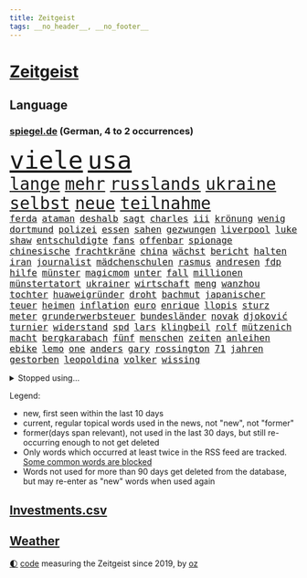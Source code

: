 ```yaml
---
title: Zeitgeist
tags: __no_header__, __no_footer__
---
```


# [Zeitgeist](https://oliz.io/zeitgeist/)

## Language

<h3><a href="https://www.spiegel.de" target="_blank">spiegel.de</a> (German, 4 to 2 occurrences)</h3>
<p style="font-family:monospace">
<span style="font-size:32pt"><a href="news_links.html#viele" class="current">viele</a></span>
<span style="font-size:32pt"><a href="news_links.html#usa" class="current">usa</a></span>
<br>
<span style="font-size:22pt"><a href="news_links.html#lange" class="current">lange</a></span>
<span style="font-size:22pt"><a href="news_links.html#mehr" class="current">mehr</a></span>
<span style="font-size:22pt"><a href="news_links.html#russlands" class="current">russlands</a></span>
<span style="font-size:22pt"><a href="news_links.html#ukraine" class="current">ukraine</a></span>
<span style="font-size:22pt"><a href="news_links.html#selbst" class="current">selbst</a></span>
<span style="font-size:22pt"><a href="news_links.html#neue" class="current">neue</a></span>
<span style="font-size:22pt"><a href="news_links.html#teilnahme" class="current">teilnahme</a></span>
<br>
<span style="font-size:12pt"><a href="news_links.html#ferda" class="new">ferda</a></span>
<span style="font-size:12pt"><a href="news_links.html#ataman" class="new">ataman</a></span>
<span style="font-size:12pt"><a href="news_links.html#deshalb" class="current">deshalb</a></span>
<span style="font-size:12pt"><a href="news_links.html#sagt" class="current">sagt</a></span>
<span style="font-size:12pt"><a href="news_links.html#charles" class="current">charles</a></span>
<span style="font-size:12pt"><a href="news_links.html#iii" class="current">iii</a></span>
<span style="font-size:12pt"><a href="news_links.html#krönung" class="current">krönung</a></span>
<span style="font-size:12pt"><a href="news_links.html#wenig" class="current">wenig</a></span>
<span style="font-size:12pt"><a href="news_links.html#dortmund" class="current">dortmund</a></span>
<span style="font-size:12pt"><a href="news_links.html#polizei" class="current">polizei</a></span>
<span style="font-size:12pt"><a href="news_links.html#essen" class="current">essen</a></span>
<span style="font-size:12pt"><a href="news_links.html#sahen" class="current">sahen</a></span>
<span style="font-size:12pt"><a href="news_links.html#gezwungen" class="current">gezwungen</a></span>
<span style="font-size:12pt"><a href="news_links.html#liverpool" class="current">liverpool</a></span>
<span style="font-size:12pt"><a href="news_links.html#luke" class="new">luke</a></span>
<span style="font-size:12pt"><a href="news_links.html#shaw" class="new">shaw</a></span>
<span style="font-size:12pt"><a href="news_links.html#entschuldigte" class="current">entschuldigte</a></span>
<span style="font-size:12pt"><a href="news_links.html#fans" class="current">fans</a></span>
<span style="font-size:12pt"><a href="news_links.html#offenbar" class="current">offenbar</a></span>
<span style="font-size:12pt"><a href="news_links.html#spionage" class="current">spionage</a></span>
<span style="font-size:12pt"><a href="news_links.html#chinesische" class="current">chinesische</a></span>
<span style="font-size:12pt"><a href="news_links.html#frachtkräne" class="new">frachtkräne</a></span>
<span style="font-size:12pt"><a href="news_links.html#china" class="current">china</a></span>
<span style="font-size:12pt"><a href="news_links.html#wächst" class="current">wächst</a></span>
<span style="font-size:12pt"><a href="news_links.html#bericht" class="current">bericht</a></span>
<span style="font-size:12pt"><a href="news_links.html#halten" class="current">halten</a></span>
<span style="font-size:12pt"><a href="news_links.html#iran" class="current">iran</a></span>
<span style="font-size:12pt"><a href="news_links.html#journalist" class="current">journalist</a></span>
<span style="font-size:12pt"><a href="news_links.html#mädchenschulen" class="new">mädchenschulen</a></span>
<span style="font-size:12pt"><a href="news_links.html#rasmus" class="new">rasmus</a></span>
<span style="font-size:12pt"><a href="news_links.html#andresen" class="new">andresen</a></span>
<span style="font-size:12pt"><a href="news_links.html#fdp" class="current">fdp</a></span>
<span style="font-size:12pt"><a href="news_links.html#hilfe" class="current">hilfe</a></span>
<span style="font-size:12pt"><a href="news_links.html#münster" class="current">münster</a></span>
<span style="font-size:12pt"><a href="news_links.html#magicmom" class="new">magicmom</a></span>
<span style="font-size:12pt"><a href="news_links.html#unter" class="current">unter</a></span>
<span style="font-size:12pt"><a href="news_links.html#fall" class="current">fall</a></span>
<span style="font-size:12pt"><a href="news_links.html#millionen" class="current">millionen</a></span>
<span style="font-size:12pt"><a href="news_links.html#münstertatort" class="new">münstertatort</a></span>
<span style="font-size:12pt"><a href="news_links.html#ukrainer" class="current">ukrainer</a></span>
<span style="font-size:12pt"><a href="news_links.html#wirtschaft" class="current">wirtschaft</a></span>
<span style="font-size:12pt"><a href="news_links.html#meng" class="new">meng</a></span>
<span style="font-size:12pt"><a href="news_links.html#wanzhou" class="new">wanzhou</a></span>
<span style="font-size:12pt"><a href="news_links.html#tochter" class="current">tochter</a></span>
<span style="font-size:12pt"><a href="news_links.html#huaweigründer" class="new">huaweigründer</a></span>
<span style="font-size:12pt"><a href="news_links.html#droht" class="current">droht</a></span>
<span style="font-size:12pt"><a href="news_links.html#bachmut" class="current">bachmut</a></span>
<span style="font-size:12pt"><a href="news_links.html#japanischer" class="current">japanischer</a></span>
<span style="font-size:12pt"><a href="news_links.html#teuer" class="current">teuer</a></span>
<span style="font-size:12pt"><a href="news_links.html#heimen" class="new">heimen</a></span>
<span style="font-size:12pt"><a href="news_links.html#inflation" class="current">inflation</a></span>
<span style="font-size:12pt"><a href="news_links.html#euro" class="current">euro</a></span>
<span style="font-size:12pt"><a href="news_links.html#enrique" class="new">enrique</a></span>
<span style="font-size:12pt"><a href="news_links.html#llopis" class="new">llopis</a></span>
<span style="font-size:12pt"><a href="news_links.html#sturz" class="current">sturz</a></span>
<span style="font-size:12pt"><a href="news_links.html#meter" class="current">meter</a></span>
<span style="font-size:12pt"><a href="news_links.html#grunderwerbsteuer" class="new">grunderwerbsteuer</a></span>
<span style="font-size:12pt"><a href="news_links.html#bundesländer" class="current">bundesländer</a></span>
<span style="font-size:12pt"><a href="news_links.html#novak" class="current">novak</a></span>
<span style="font-size:12pt"><a href="news_links.html#djoković" class="current">djoković</a></span>
<span style="font-size:12pt"><a href="news_links.html#turnier" class="current">turnier</a></span>
<span style="font-size:12pt"><a href="news_links.html#widerstand" class="current">widerstand</a></span>
<span style="font-size:12pt"><a href="news_links.html#spd" class="current">spd</a></span>
<span style="font-size:12pt"><a href="news_links.html#lars" class="current">lars</a></span>
<span style="font-size:12pt"><a href="news_links.html#klingbeil" class="current">klingbeil</a></span>
<span style="font-size:12pt"><a href="news_links.html#rolf" class="current">rolf</a></span>
<span style="font-size:12pt"><a href="news_links.html#mützenich" class="current">mützenich</a></span>
<span style="font-size:12pt"><a href="news_links.html#macht" class="current">macht</a></span>
<span style="font-size:12pt"><a href="news_links.html#bergkarabach" class="current">bergkarabach</a></span>
<span style="font-size:12pt"><a href="news_links.html#fünf" class="current">fünf</a></span>
<span style="font-size:12pt"><a href="news_links.html#menschen" class="current">menschen</a></span>
<span style="font-size:12pt"><a href="news_links.html#zeiten" class="current">zeiten</a></span>
<span style="font-size:12pt"><a href="news_links.html#anleihen" class="new">anleihen</a></span>
<span style="font-size:12pt"><a href="news_links.html#ebike" class="current">ebike</a></span>
<span style="font-size:12pt"><a href="news_links.html#lemo" class="new">lemo</a></span>
<span style="font-size:12pt"><a href="news_links.html#one" class="current">one</a></span>
<span style="font-size:12pt"><a href="news_links.html#anders" class="current">anders</a></span>
<span style="font-size:12pt"><a href="news_links.html#gary" class="current">gary</a></span>
<span style="font-size:12pt"><a href="news_links.html#rossington" class="new">rossington</a></span>
<span style="font-size:12pt"><a href="news_links.html#71" class="current">71</a></span>
<span style="font-size:12pt"><a href="news_links.html#jahren" class="current">jahren</a></span>
<span style="font-size:12pt"><a href="news_links.html#gestorben" class="current">gestorben</a></span>
<span style="font-size:12pt"><a href="news_links.html#leopoldina" class="new">leopoldina</a></span>
<span style="font-size:12pt"><a href="news_links.html#volker" class="current">volker</a></span>
<span style="font-size:12pt"><a href="news_links.html#wissing" class="current">wissing</a></span>
</p>
<details>
<summary>Stopped using...</summary>
<p class="former" style="font-size:12pt">
frankfurter(865) maske(864) netzwerken(864) september(864) welle(864) zeugen(864) auftakt(863) brief(863) geeinigt(863) manchen(863) pressekonferenz(863) rest(863) angriffen(862) ankunft(862) arm(862) depressionen(862) haftstrafe(862) illegale(862) lockdown(862) nachwuchs(862) reduziert(862) sicherheitskräfte(862) ard(861) brauchte(861) briten(861) bundesamt(861) gegenseitig(861) juden(861) kurzfristig(861) queen(861) unternehmer(861) uspräsidenten(861) verlegt(861) versagt(861) vorliegt(861) weitet(861) behauptet(860) elfmeter(860) identifiziert(860) bitten(859) brutale(859) dfb(859) einiges(859) entlastet(859) erholung(859) taten(859) unrecht(859) überwinden(859) 43(858) bundespolizei(858) freiheitsstrafe(858) guter(858) jedem(858) märchen(858) skandal(858) zuerst(858) angebot(857) hollywood(857) kämpfte(857) lebens(857) prominente(857) tobt(857) zahlung(857) übt(857) einstieg(856) theater(856) verstehen(856) aufgehoben(855) gelände(855) ifoinstitut(855) juli(855) quartal(855) schadet(855) schwanger(855) schwierigen(855) sprecher(855) sächsischen(855) tschechien(855) virus(855) wen(855) bekam(854) einziehen(854) schauspielerin(854) bestellt(853) coronabeschränkungen(853) gehandelt(853) ii(853) schwester(853) vergangene(853) ermittlern(852) hintergründe(852) radikale(852) spott(852) steigender(852) überprüft(852) aufruf(851) ausgeliefert(851) deutlichen(851) dürfe(851) halbfinale(851) offenen(851) schuss(851) zwischenzeitlich(851) beginnen(850) gering(850) großbritanniens(850) lernt(850) e(849) umsatz(849) anschließend(848) gestritten(848) motiv(848) coach(847) tür(847) verbreiten(847) haaland(846) mitteln(846) tauchen(846) verspielt(846) auftritte(845) erkrankt(845) jüngere(845) nachgewiesen(845) spotify(845) geschäftsführer(844) 28(843) rollen(843) satz(843) spannungen(843) verfehlt(843) achten(842) gaben(842) gerechnet(842) affäre(840) erwischt(840) konsum(840) mangel(840) wirbt(840) engpässe(839) handel(839) holocaust(837) gesichert(836) s(836) varianten(836) ähnlich(836) brach(835) hoffnungen(835) monats(835) offenbart(835) amerikas(834) einbruch(834) folter(833) heutigen(833) parallelen(833) beweise(832) umgeht(832) vorgänger(832) gewahrsam(831) händler(830) kassieren(830) nasa(827) wendet(827) zeigten(827) stört(823) kongress(821) vorläufig(820) georg(817) elizabeth(815) einblicke(813) entbrannt(813) normalerweise(813) armen(811) billiger(788) heidelberg(770) rasche(756) öffnet(746) skandale(721) konservative(698) happy(697) ermittlungsverfahren(687) unterschiedliche(684) werte(665) willkommen(665) unfälle(642) videoaufnahmen(622) open(611) kolumbien(607) bürgern(605) adac(604) belastung(602) brannte(598) auswärtige(591) britisches(586) erobert(575) verstorben(572) technischen(571) erfolglos(561) konzerns(559) nicole(556) amoklauf(555) expertin(553) siebzigerjahren(553) jenseits(552) musks(552) befürwortet(547) parlaments(546) niklas(545) zügen(538) plante(537) gewohnt(532) löscht(532) liebsten(529) zeitungsbericht(528) überraschende(525) milch(523) fehlender(513) versetzt(511) übertragung(506) dokumentiert(505) konflikts(502) floyd(501) älteste(501) australiens(499) station(497) basketballstar(494) kurzer(494) arbeitslosen(488) gesundes(488) zeitpunkt(488) rwe(487) importieren(484) osteuropa(484) größtem(478) erschlagen(470) siegerin(470) härte(468) baldwin(467) netflixserie(459) geringer(454) auge(453) unserem(451) vatikan(451) promis(445) unogeneralsekretär(440) aussetzen(436) kretschmann(436) einziger(434) klappt(428) windräder(428) zuständig(421) transport(420) einfaches(416) einrichtungen(414) audi(413) getreten(413) menschenrechtler(411) heikel(410) verpflichtung(410) vorbereiten(410) klärt(408) berger(405) widersprechen(405) einbrecher(403) donezk(402) verkünden(402) geplatzt(400) zusammenhalt(399) sankt(397) ausgeschieden(394) militärisch(393) brandanschlag(392) euch(390) tempolimit(382) melnyk(378) ruhen(375) stuttgarter(374) aufhören(373) abgeschnitten(372) lohnen(371) infolge(370) andrij(369) versteckte(368) kylian(366) runter(365) zensur(365) zivilen(365) unwetter(364) ansehen(360) dreharbeiten(357) gitter(356) leuten(356) flughafens(355) first(354) indischen(354) kelly(354) lücken(353) terror(349) wirtschaftsweise(349) fragwürdigen(348) stromversorgung(338) 34(336) marathon(333) todes(333) zugegeben(330) modern(329) monarchie(327) regie(326) tyson(325) gemeint(323) prominenter(323) einrichtung(322) windkraft(322) zentralrat(321) modernen(320) 55(319) abgabe(315) energiekonzerne(315) erlauben(315) talent(314) minimal(306) neuwahlen(305) vortag(305) kompensieren(304) lukas(302) abgetrieben(301) packenden(301) 24jährige(298) reguläre(297) benzema(295) gäbe(292) nachvollziehbar(292) blockierte(291) vermisster(289) panzerlieferungen(288) wahre(287) konsequenz(286) alec(281) usamerikanischen(281) konzerte(278) würdigt(278) 2026(277) eingesperrt(275) ungarische(275) schrecklich(274) abholzung(273) auszugleichen(273) suchte(272) ancelotti(271) netzagenturchef(270) budapest(269) empfohlen(269) dänischen(268) lidl(267) fernverkehr(265) tankstelle(265) stockholm(263) bgh(262) feldmann(258) joshua(258) kimmich(258) ryanair(257) zeichnen(257) rechtlich(256) 21jähriger(254) generalstaatsanwalt(253) irgendwo(252) provozieren(251) weltfußballer(251) künstlichen(250) verschickt(248) massenproteste(247) ukrainerusslandkrieg(247) gegnerin(246) drogenboss(245) staus(245) tagsüber(242) nszeit(241) dfbteam(240) heiklen(239) intervention(239) gestand(238) kz(238) reinhold(236) rudert(236) wirksamkeit(232) fühlten(231) beute(228) einbringen(228) pochen(228) zoff(227) umfang(226) wuchs(225) kultusminister(224) fragwürdig(223) geliebt(223) kilo(223) kämpferisch(222) banner(221) gasverbrauch(221) grimm(221) veronika(221) gegensteuern(220) reaktoren(219) völker(219) gaskrise(218) geschlossene(218) aberkannt(216) lucas(216) verbrauch(216) chinesen(214) streikt(214) usraumfahrtbehörde(212) 2008(211) made(210) lautes(209) zurückhaltung(209) eingebracht(208) schläge(208) verstanden(208) gegriffen(206) lady(205) menschenrechtsorganisationen(205) erzählung(203) drohnenangriff(202) plane(202) fronten(201) heimischen(199) kochinstituts(199) zugverkehr(199) rbb(198) rbbintendantin(198) intendant(196) beistand(195) giorgia(195) meloni(195) original(195) heizung(193) schlimmeres(193) üblich(193) gasspeicher(191) elton(190) kulturen(190) schlechteste(190) weiterem(190) werben(190) durchs(189) vizekanzler(189) hoffnungsträger(188) nahles(188) weltgrößten(188) mobilisierung(187) notwendig(187) vorgenommen(187) rauf(185) peru(184) ticketpreise(183) entkommen(182) körperlichen(182) atommeiler(181) krankenhauses(181) wildes(181) bedauert(180) herunter(179) meiler(179) amerikanischer(178) andauernden(178) größeres(176) lebenslange(176) brighton(175) emsland(174) klettert(174) angler(173) potenzielle(173) serienmörder(173) turniers(172) analysieren(171) beauftragte(171) club(171) frieren(171) übernahm(171) distanzieren(170) gänzlich(170) schickte(170) lula(169) schikaniert(169) bauch(168) nämlich(168) biografie(167) nackt(167) impfstoffe(166) vernichtung(165) echt(164) handschlag(164) football(163) verbündeter(163) a7(162) befürworten(162) bellen(162) eingreifen(162) kommunikation(162) philips(162) skifahren(160) täterin(160) verfassungsgericht(160) fixiert(159) luftverteidigungssystem(158) aung(157) gratis(157) kyi(157) scheuer(157) suu(157) 130000(156) 67(156) roboter(156) winnetou(156) ehre(155) basketballsuperstar(154) überfährt(154) angels(153) durchaus(153) hells(153) nordosten(152) terrorverdacht(152) ber(151) drohung(149) brady(148) indiens(148) verhör(148) fa(147) francisco(147) harz(147) brisanten(146) sensible(146) simuliert(146) 1400(145) hassan(145) palästinensische(145) schnürt(145) verstorbene(145) brocken(144) neunjähriger(144) bedeutendsten(143) eingriff(142) anschuldigung(141) geldpolitik(141) haustier(141) laufende(141) winzigen(141) ausscheiden(140) bestimmen(140) buhlen(140) lkwfahrer(140) modewelt(140) klimaaktivistin(139) bröckelt(138) einflussreichsten(138) rechtlichen(138) sicherheitsdienst(138) stift(137) 2700(136) weihnachtsgeschäft(136) adidas(135) luftangriffen(135) silva(135) wissenschaftliche(135) bedeutende(133) bundeswehrverband(132) wohnt(132) antrieb(131) asyl(131) bezwang(131) massiver(131) standard(131) tierischer(131) verschwörungsideologien(131) wählt(131) gräueltaten(130) härtesten(130) sparkurs(130) waffenhändler(130) staatlicher(129) stimmungsmache(129) student(129) 160(128) ausführlich(127) auszahlung(127) bully(127) langes(127) staatsanwalt(127) deuten(126) putinvertrauten(126) rechtsnationalen(126) regionalbahn(126) abgestimmt(125) datenanalyse(125) haushalten(125) kriegsdienstverweigerer(125) montagmorgen(125) abgewählt(124) eröffnete(124) ignoriert(124) lützerath(124) schusswaffenangriff(124) stießen(124) wecken(124) bachefin(123) bischofskonferenz(123) bätzing(123) razzien(122) thunberg(122) alarmstimmung(121) besitz(121) edward(121) intellektuellen(121) satelliten(120) 02rückstand(119) entlassungen(119) halyna(119) hutchins(119) kamerafrau(119) schüren(119) wetterte(118) bundestagsabgeordnete(117) erben(117) friedlichen(117) stadtderby(116) bekenntnis(115) bläst(114) demonstrantinnen(114) gigi(114) rimini(114) arbeitsvertrag(113) knackte(113) ausgesperrt(112) klimaminister(112) zugewinne(112) aufwand(111) auktion(111) konstantin(111) photographer(111) mine(110) schwaben(110) systems(110) teuerungsrate(109) fred(108) teheraner(108) verließ(108) annektierten(107) gerichts(107) camp(106) krisenjahr(106) north(106) rekordpreis(105) fängt(103) nachrichtenagentur(103) protests(103) rücknahme(103) tübingen(103) 2013(102) argentinische(102) drohnenangriffe(102) fusion(102) kroos(102) rudi(102) zuschauen(102) hamas(101) kabine(101) korruptionsvorwürfe(101) mitgefühl(101) sonderlich(101) vorentscheidung(101) besiegelt(100) missbrauchsopfer(100) protestaktionen(100) vormittag(100) pfleger(99) kurzfristigen(98) zutage(98) chinareise(97) journalistenverband(97) meidet(96) queeren(95) bewirken(94) comedy(94) motors(94) 107(93) bamberg(93) abgewehrt(92) drohnenangriffen(92) 49ers(91) 500000(91) 56jährigen(91) fieber(91) flüchtlingscamp(91) frederiksen(91) mittelfranken(91) mitternacht(91) spotten(91) standorten(91) zögerlich(91) chipfabrik(90) herford(90) massenentlassungen(90) starren(90) uskongress(90) wmform(90) abgelehnten(89) gekommene(89) klarkommen(89) netzagentur(89) rettungseinsatz(89) 190(88) besuchs(87) eingestuft(87) journal(87) militärflugzeuge(87) neutrale(87) schlucken(87) techkonzerne(87) wohlhabende(87) 30jährige(86) 76(86) autokonzern(86) damaligen(86) inklusion(86) siebenmalige(86) superbowlchampion(86) terrorliste(86) vwaufsichtsrat(86) besichtigt(85) disneyfilm(85) präsidentschaftskandidatur(85) wirtschaftliche(85) delhi(84) erschöpfung(84) fahndern(84) blue(83) gemischt(83) herausgegeben(83) jeff(83) kammergericht(83) spannendsten(83) verbinden(83) verschleppter(83) vollkommen(83) zwischenstopp(83) übergriffigen(83) aryna(82) augenzeuge(82) inflationsgeplagte(82) sabalenka(82) ungültig(82) vermiest(82) dschungel(81) treffsicher(81) zunehmenden(81) 14jähriger(80) handlungen(80) onlinehändler(80) ordern(80) schwaches(80) statistische(80) ärmeren(80) auffahrunfall(79) dschungelcamp(79) räumung(79) siegtreffer(79) situationen(79) cyberkriminellen(78) félix(78) geheimer(78) richtlinien(78) streben(78) argentinier(77) diplomatischen(77) modezar(77) ostdeutscher(77) preisanstieg(77) ushersteller(77) ussenatoren(77) überprüfen(77) ausgleichen(76) männlich(76) vollsperrung(76) ärgerlich(76) beunruhigt(75) clash(75) dominierten(75) glimpflich(75) oberst(75) studio(75) vorgängerin(75) afdbundestagsabgeordnete(74) asylbewerbern(74) australian(74) doppelstrategie(74) melbourne(74) pflegt(74) schleppende(74) topverdienern(74) tüte(74) verzeihen(74) 177(73) anmelden(73) anrichten(73) ausgeht(73) bestattung(73) dauerhaftes(73) djokovic(73) lawrows(73) falschfahrer(72) gräfe(72) jawort(72) schimpansen(72) skiurlaub(72) tvmoderatorin(72) ap(71) durchkämmt(71) ertappt(71) halbzeitpause(71) strafanzeige(71) verlorene(71) verzeihung(71) colorado(70) marktanteil(70) schimpftiraden(70) ultimatum(70) vorbereitung(70) wirklichkeit(70) wohnungsmarkt(70) wunderschön(70) caritas(69) marcel(69) serbe(69) synodalen(69) widersprüchlichkeit(69) zerbröselt(69) bekennt(68) beschneiden(68) einigten(68) lebensmittelfirmen(68) bangladesch(67) begibt(67) kapsel(67) säugetieren(67) arbeitsrecht(66) einschaltquoten(66) gotteshaus(66) internationalem(66) mächtiger(66) spdaustritt(66) ständigen(66) koordinieren(65) spielstätte(65) 61jährige(64) dschenin(64) maßen(64) offenhalten(64) stufen(64) besteuern(63) bezwungen(63) friedrichstraße(63) kampfflugzeuge(63) selfies(63) verpuffung(63) abgewiesen(62) aufgeschlossen(62) ebooks(62) ewige(62) herben(62) intransparenz(62) popsängerin(62) weltmeisterschaften(62) 93(61) anzugreifen(61) ausnahmestellung(61) filippo(61) hackl(61) hauptstadtflughafen(61) infektionswelle(61) rollstuhlfahrer(61) erfahrenen(60) gruppierung(60) jerusalem(59) eumitgliedschaft(58) gleichaltriger(58) grenzschützer(58) lindenberg(58) opferzahl(58) patriots(58) udo(58) unterhaltsam(58) wednesday(58) castillo(57) moschee(57) pakistans(57) pfeifen(57) professionell(57) angespannte(56) hive(56) häme(56) jumbojet(56) widersetzt(56) bewegungen(55) bunte(55) hürde(55) itexperten(55) jersey(55) leblos(55) luftfahrtmanager(55) luxussuv(55) mehrfachen(55) polizeigewalt(55) akten(54) lukrativ(54) angefahren(53) daniels(53) dortigen(53) eingeschworenes(53) fußgänger(53) ladendiebstahl(53) längerem(53) sendungen(53) singles(53) stormy(53) struktur(53) weinen(53) aufholjagden(52) beliebter(52) bisweilen(52) energiehilfe(52) kräftigen(52) bezahlabo(51) großzügig(51) twitch(51) gebet(50) modells(50) völler(50) weltsport(50) zerschellt(50) abschussrampen(49) aggressiv(49) deadline(49) maximale(49) gabriele(48) lulas(48) mehrjährige(48) renommierte(48) schlechtere(48) zentimeter(48) aktualisierte(47) gegründet(47) nachgegeben(47) neuendorf(47) selbstkritisch(47) veränderte(47) waffenrecht(47) 11000(46) gebauten(46) hässliche(46) ikonen(46) 28jähriger(45) aufgefallen(45) cat(45) end(45) gittern(45) hoffentlich(45) italienerin(45) karen(45) pokal(45) präsentierten(45) selenskyjs(45) sensation(45) undenkbar(45) zieren(45) 54jährige(44) frühzeitig(44) geldscheinen(44) kümmerte(44) nizza(43) sachsens(43) schätzen(43) ungemütlich(43) 9000(42) anschreien(42) bestsellerautorin(42) hartmut(42) sportlern(42) verbotsverfahren(42) bedrohlicher(41) dingen(41) krawallen(41) parteikollege(41) privat(41) spezialkräfte(41) symptome(41) tagtäglich(41) abgeordnetenhauses(40) abhanden(40) forscherteam(40) ignorieren(40) unglaublicher(40) abbiegen(39) anfälliger(39) ausläuft(39) blutige(39) family(39) jung(39) lebensgefahr(39) nachbarländern(39) palästinensers(39) unoexperten(39) aufhebung(38) sicherheitsvorkehrungen(38) systeme(38) 69(37) abgelaufen(37) datingshow(37) djirsarai(37) europarat(37) fdpgeneralsekretär(37) gentechnik(37) glättegefahr(37) halbinsel(37) obdachlosen(37) senior(37) 31jährige(36) bieber(36) eindämmen(36) erleidet(36) gelesen(36) gruben(36) kongressabgeordnete(36) santos(36) turniere(36) aliens(35) bndmitarbeiter(35) gesichtserkennung(35) luftverschmutzung(35) singlecharts(35) sparer(35) tate(35) veranstaltungsstätten(35) 280(34) andersherum(34) ausnahmeerscheinung(34) brot(34) chanel(34) kurzschluss(34) sorgten(34) verrückt(34) 1941(33) 69jährigen(33) geschadet(33) geschäftsmann(33) sexpuppen(33) square(33) transfers(33) typisch(33) brasília(32) erlag(32) normale(32) plätzen(32) rohingya(32) abfangen(31) american(31) aufgebahrt(31) bodensee(31) cyrus(31) feldzug(31) kirill(31) miley(31) oldtimer(31) nflsuperstar(30) playoffs(30) riese(30) smoking(30) 230(29) beträchtliche(29) entpuppt(29) gaza(29) gazastreifen(29) knappheit(29) starkem(29) tumult(29) urlaubstage(29) alan(28) bildungsministerium(28) block(28) marie(28) mörderischen(28) nachstellen(28) soli(28) solidaritätszuschlag(28) vermittelt(28) bengals(27) cincinnati(27) mitgerissen(27) thematisiert(27) val(27) warnmeldung(27) deeskalation(26) herrn(26) lauwarmer(26) may(26) 33jährige(25) cancel(25) culture(25) großstädten(25) schwache(25) unosicherheitsrat(25) unosicherheitsrates(25) waffenschein(25) brennpunkt(24) dämpfer(24) kälter(24) militärübungen(24) plünderungen(24) regelrecht(24) unglaubliche(24) bayerischer(23) leitplanke(23) nazivergleich(23) openai(23) zurückholen(23) architekten(22) castroprauxel(22) flaggschiff(22) gerichteten(22) handballwm(22) hauptfiguren(22) intel(22) kyrgios(22) rekordverlust(22) sap(22) scholz'(22) verletzungsbedingt(22) weltcupsieg(22) accountsharing(21) fußballtransfers(21) handballer(21) klagte(21) pell(21) rick(21) übers(21) alfred(20) armenien(20) fashion(20) individuelle(20) kondo(20) lothar(20) panzerfrage(20) rki(20) ubahnen(20) wieler(20) befreundet(19) bundesfinanzhof(19) eindecken(19) heimatland(19) hortet(19) selbstmordanschlag(19) sesamstraße(19) tennessee(19) wesentlich(19) wettbewerbsfähigkeit(19) 5000(18) atmet(18) attackierte(18) johanna(18) kopenhagen(18) privathaus(18) raketenangriff(18) verbindliche(18) abwerben(17) aktenaffäre(17) aserbaidschan(17) deep(17) do(17) exverkehrsminister(17) hockeywm(17) homosexueller(17) installierte(17) mitreisende(17) absolventen(16) autofahren(16) automatische(16) dhbauswahl(16) elektronik(16) flaute(16) medienbranche(16) nachfolgt(16) rettungsdienst(16) vorgabe(16) a3(15) aufgebrochen(15) braunkohleorts(15) immobilienbesitzer(15) landwirtschaftsminister(15) leopardkampfpanzer(15) misshandlungen(15) panzertypen(15) transfer(15) vorjahren(15) anfassen(14) birkenstock(14) grundsteuererklärung(14) homepod(14) jubelt(14) klischee(14) niemals(14) unfreiwillig(14) unterhaltung(14) barents(13) propagandamaschine(13) stürmisch(13) ungefähr(13) zurücktreten(13) annehmen(12) antike(12) innovationskraft(12) knopfdruck(12) kohleabbau(12) newman(12) stetig(12) trittin(12) 2006(11) ausbilden(11) bürokratie(11) datenauswertung(11) internets(11) kriegsmaschine(11) margot(11) week(11)
</p>
</details>
<p>Legend:
<ul>
<li><span class="new">new</span>, first seen within the last 10 days</li>
<li><span class="current">current</span>, regular topical words used in the news, not "new", not "former"</li>
<li><span class="former">former(days span relevant)</span>, not used in the last 30 days, but still re-occurring enough to not get deleted</li>
<li>Only words which occurred at least twice in the RSS feed are tracked. <a href="language/filters.py">Some common words are blocked</a></li>
<li>Words not used for more than 90 days get deleted from the database, but may re-enter as "new" words when used again</li>
</ul>
</p>

## [Investments](investments.html)[.csv](investments.csv)

## [Weather](weather.html)

<footer>
<a href="javascript:toggleTheme()" class="nav">🌓</a>
<a href="https://github.com/ooz/zeitgeist">code</a> measuring the Zeitgeist since 2019, by <a href="https://oliz.io">oz</a>
</footer>
